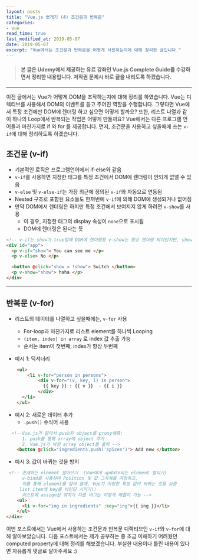```yaml
---
layout: posts 
title: "Vue.js 뽀개기 (4) 조건문과 반복문"
categories:
- vue
read_time: true
last_modified_at: 2019-05-07
date: 2019-05-07
excerpt: "Vue에서는 조건문과 반복문을 어떻게 사용하는지에 대해 정리한 글입니다."
---
```


> #### 본 글은 Udemy에서 제공하는 유료 강좌인 Vue.js Complete Guide를 수강하면서 정리한 내용입니다. 저작권 문제시 바로 글을 내리도록 하겠습니다.
---- 

이전 글에서는 Vue가 어떻게 DOM을 조작하는지에 대해 정리를 하였습니다. Vue는 디렉티브를 사용해서 DOM의 이벤트를 듣고 주어진 역할을 수행합니다.
그렇다면 Vue에서 특정 조건에만 DOM에 렌더링 하고 싶으면 어떻게 할까요? 
또한, 리스트 나열과 같이 하나의 Loop에서 반복되는 작업은 어떻게 만들까요?
Vue에서는 다른 프로그램 언어들과 마찬가지로 if 와 for 를 제공합니다. 
먼저, 조건문을 사용하고 싶을때에 쓰는 `v-if`에 대해 정리하도록 하겠습니다. 

## 조건문 (v-if)

* 기본적인 로직은 프로그램언어에서 if-else와 같음
* `v-if`를 사용하면 지정한 태그를 특정 조건에서 DOM에 렌더링이 안되게 없앨 수 있음 
* `v-else` 및 `v-else-if`는 가장 최근에 정의된 `v-if`와 자동으로 연동됨
* Nested 구조로 포함된 요소들도 한꺼번에 `v-if`에 의해 DOM에 생성되거나 없어짐
* 만약 DOM에서 렌더링은 하지만 특정 조건에서 보여지지 않게 하려면 `v-show`를 사용
	* 이 경우, 지정한 태그의 display 속성이 `none`으로 표시됨 
	* DOM에 렌더링은 된다는 뜻

```HTML
<!-- v-if는 show가 true일때 DOM에 렌더링됨 v-show는 항상 렌더링 되어있지만, show가 false면 display 속성이 none으로 변경됨 -->
<div id="app">
  <p v-if="show"> You can see me </p>
  <p v-else> No </p>

  <button @click="show = !show"> Switch </button>
  <p v-show="show"> haha </p> 
</div>
```


---- 
## 반복문 (v-for)

* 리스트의 데이터를 나열하고 싶을때에는, `v-for` 사용
  * For-loop과 마찬가지로 리스트 element를 하나씩 Looping
  * `(item, index) in array` 로 index 값 추출 가능
  * 순서는 item이 첫번째; index가 항상 두번째

* 예시 1: 딕셔너리 

```HTMl
	<ul>      
		<li v-for="person in persons">
	        <div v-for="(v, key, i) in person">
	          {{ key }} : {{ v }}  - {{ i }}
	        </div>
      </li>
    </ul>
```

* 예시 2: 새로운 데이터 추가
	* `.push()` 수식어 사용

```HTML
  <!--Vue.js가 알아서 push된 object를 proxy해줌;
      1. push를 통해 array에 object 추가
      2. Vue.js가 바뀐 array object를 출력 -->
    <button @click="ingredients.push('spices')"> Add new </button>

```

* 예시 3: 값이 바뀌는 것을 방지 

```HTMl
 <!-- 존재하는 element 덮어쓰기  (Vue에게 update되는 element 알리기)
      v-bind를 사용하여 Position 및 값 그자체를 저장하고,
      이를 통해 element를 덮어 쓸때, Vue가 지정한 특정 값이 바뀌는 것을 보증
     list item에 key를 바인딩 시키기!!
      리스트에 assign된 위치가 다른 버그는 이렇게 해결이 가능 -->
    <ul>
      <li v-for="ing in ingredients" :key="ing">{{ ing }}</li>
    </ul>
</div>
```

이번 포스트에서는 Vue에서 사용하는 조건문과 반복문 디렉티브인 `v-if`와 `v-for`에 대해 알아보았습니다. 
다음 포스트에서는 제가 공부하는 중 조금 이해하기 어려웠던 computed property에 대해 정리를 해보겠습니다. 
부실한 내용이나 틀린 내용이 있다면 자유롭게 댓글로 달아주세요 :)